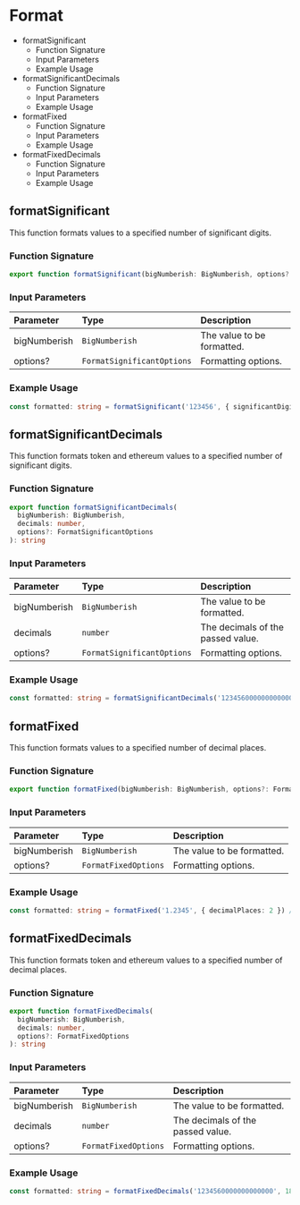 # Format

* formatSignificant
  * Function Signature
  * Input Parameters
  * Example Usage
* formatSignificantDecimals
  * Function Signature
  * Input Parameters
  * Example Usage
* formatFixed
  * Function Signature
  * Input Parameters
  * Example Usage
* formatFixedDecimals
  * Function Signature
  * Input Parameters
  * Example Usage

## formatSignificant

This function formats values to a specified number of significant digits.

### Function Signature

```typescript
export function formatSignificant(bigNumberish: BigNumberish, options?: FormatSignificantOptions): string
```

### Input Parameters

| Parameter | Type | Description |
| :--- | :--- | :--- |
| bigNumberish | `BigNumberish` | The value to be formatted. |
| options? | `FormatSignificantOptions` | Formatting options. |

### Example Usage

```typescript
const formatted: string = formatSignificant('123456', { significantDigits: 3 }) // 1.23
```

## formatSignificantDecimals

This function formats token and ethereum values to a specified number of significant digits.

### Function Signature

```typescript
export function formatSignificantDecimals(
  bigNumberish: BigNumberish,
  decimals: number,
  options?: FormatSignificantOptions
): string
```

### Input Parameters

| Parameter | Type | Description |
| :--- | :--- | :--- |
| bigNumberish | `BigNumberish` | The value to be formatted. |
| decimals | `number` | The decimals of the passed value. |
| options? | `FormatSignificantOptions` | Formatting options. |

### Example Usage

```typescript
const formatted: string = formatSignificantDecimals('1234560000000000000', 18, { significantDigits: 3 }) // 1.23
```

## formatFixed

This function formats values to a specified number of decimal places.

### Function Signature

```typescript
export function formatFixed(bigNumberish: BigNumberish, options?: FormatFixedOptions): string
```

### Input Parameters

| Parameter | Type | Description |
| :--- | :--- | :--- |
| bigNumberish | `BigNumberish` | The value to be formatted. |
| options? | `FormatFixedOptions` | Formatting options. |

### Example Usage

```typescript
const formatted: string = formatFixed('1.2345', { decimalPlaces: 2 }) // 1.23
```

## formatFixedDecimals

This function formats token and ethereum values to a specified number of decimal places.

### Function Signature

```typescript
export function formatFixedDecimals(
  bigNumberish: BigNumberish,
  decimals: number,
  options?: FormatFixedOptions
): string
```

### Input Parameters

| Parameter | Type | Description |
| :--- | :--- | :--- |
| bigNumberish | `BigNumberish` | The value to be formatted. |
| decimals | `number` | The decimals of the passed value. |
| options? | `FormatFixedOptions` | Formatting options. |

### Example Usage

```typescript
const formatted: string = formatFixedDecimals('1234560000000000000', 18, { decimalPlaces: 2 }) // 1.23
```

